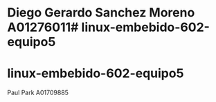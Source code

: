 
Diego Gerardo Sanchez Moreno A01276011# linux-embebido-602-equipo5
=======
# linux-embebido-602-equipo5

Paul Park
A01709885


